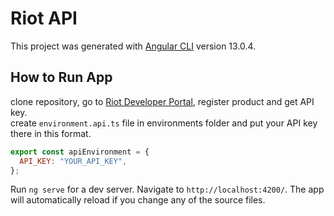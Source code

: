 # Riot API

This project was generated with [Angular CLI](https://github.com/angular/angular-cli) version 13.0.4.

## How to Run App

clone repository, go to [Riot Developer Portal](https://developer.riotgames.com/), register product and get API key. <br/> create `environment.api.ts` file in environments folder and put your API key there in this format.

```js
export const apiEnvironment = {
  API_KEY: "YOUR_API_KEY",
};
```

Run `ng serve` for a dev server. Navigate to `http://localhost:4200/`. The app will automatically reload if you change any of the source files.
